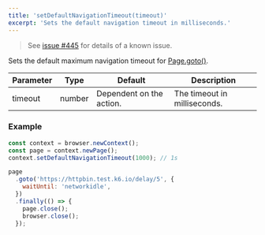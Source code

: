 ```yaml
---
title: 'setDefaultNavigationTimeout(timeout)'
excerpt: 'Sets the default navigation timeout in milliseconds.'
---
```


<Blockquote mod="warning">

See [issue #445](https://github.com/grafana/xk6-browser/issues/445) for details of a known issue.

</Blockquote>

Sets the default maximum navigation timeout for [Page.goto()](/javascript-api/xk6-browser/api/page/goto/).

| Parameter | Type   | Default                  | Description                  |
|-----------|--------|--------------------------|------------------------------|
| timeout   | number | Dependent on the action. | The timeout in milliseconds. |


### Example

<CodeGroup labels={[]}>

[//]: # (eslint-skip)

```javascript
const context = browser.newContext();
const page = context.newPage();
context.setDefaultNavigationTimeout(1000); // 1s

page
  .goto('https://httpbin.test.k6.io/delay/5', {
    waitUntil: 'networkidle',
  })
  .finally(() => {
    page.close();
    browser.close();
  });
```

</CodeGroup>

